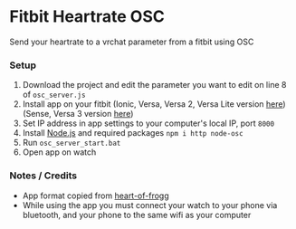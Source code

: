 # Fitbit Heartrate OSC
Send your heartrate to a vrchat parameter from a fitbit using OSC

### Setup
1. Download the project and edit the parameter you want to edit on line 8 of `osc_server.js`
2. Install app on your fitbit (Ionic, Versa, Versa 2, Versa Lite version [here](https://gallery.fitbit.com/details/6e8a1fab-4b37-4040-aa16-e3458cb7b255)) (Sense, Versa 3 version [here](https://gallery.fitbit.com/details/24ccc435-3ca7-4983-a7a3-2aa7797b1128))
3. Set IP address in app settings to your computer's local IP, port `8000`
4. Install [Node.js](https://nodejs.org/en/download/) and required packages `npm i http node-osc`
5. Run `osc_server_start.bat`
6. Open app on watch

### Notes / Credits
* App format copied from [heart-of-frogg](https://github.com/bfroggio/heart-of-frogg/)
* While using the app you must connect your watch to your phone via bluetooth, and your phone to the same wifi as your computer
